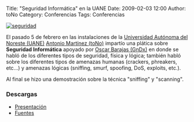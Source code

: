 Title: "Seguridad Informática" en la UANE
Date: 2009-02-03 12:00
Author: toNo
Category: Conferencias
Tags: Conferencias

[![seguridad]({attach}2009-02-03-uane-seguridad_informatica/uane-seguridad_informatica-1.jpg)]({attach}2009-02-03-uane-seguridad_informatica/uane-seguridad_informatica-2.jpg)

El pasado 5 de febrero en las instalaciones de la [Universidad Autónoma del Noreste (UANE)](http://www.uane.edu.mx) [Antonio Martínez (toNo)](http://www.antoniomtz.org) impartío una plática sobre __Seguridad Informática__ apoyado por [Oscar Barajas (GnDx)](http://www.gndx.org) en donde se habló de los diferentes tipos de seguridad, física y lógica; también habló sobre los diferentes tipos de amenazas humanas (crackers, phreakers, etc...) y amenazas lógicas (sniffing, smurf, spoofing, DoS, exploits, etc.).

Al final se hizo una demostración sobre la técnica "sniffing" y "scanning".

### Descargas

* [Presentación](2009-02-03-uane-seguridad_informatica/seguridad_informatica.pdf)
* [Fuentes](2009-02-03-uane-seguridad_informatica/seguridad_informatica.tar.gz)

